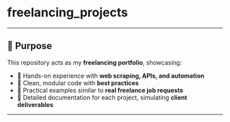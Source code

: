 # freelancing_projects

---

## 🚀 Purpose

This repository acts as my **freelancing portfolio**, showcasing:
- 🧩 Hands-on experience with **web scraping, APIs, and automation**
- 🔁 Clean, modular code with **best practices**
- 🧰 Practical examples similar to **real freelance job requests**
- 📘 Detailed documentation for each project, simulating **client deliverables**

---